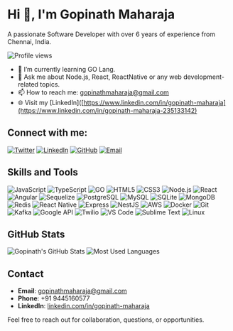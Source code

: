 # Hi 👋, I'm Gopinath Maharaja

A passionate Software Developer with over 6 years of experience from Chennai, India.

![Profile views](https://komarev.com/ghpvc/?username=gopinathmaharaja&label=Profile%20views&color=0e75b6&style=flat)

- 🌱 I’m currently learning GO Lang.
- 💬 Ask me about Node.js, React, ReactNative or any web development-related topics.
- 📫 How to reach me: gopinathmaharaja@gmail.com
- 🌐 Visit my [LinkedIn]([https://www.linkedin.com/in/gopinath-maharaja](https://www.linkedin.com/in/gopinath​-maharaja-235133142)

## Connect with me:
[![Twitter](https://img.shields.io/badge/Twitter-1DA1F2?style=for-the-badge&logo=twitter&logoColor=white)](https://twitter.com/yourusername)
[![LinkedIn](https://img.shields.io/badge/LinkedIn-0077B5?style=for-the-badge&logo=linkedin&logoColor=white)](https://www.linkedin.com/in/gopinath​-maharaja-235133142)
[![GitHub](https://img.shields.io/badge/GitHub-100000?style=for-the-badge&logo=github&logoColor=white)](https://github.com/gopinathmaharaja)
[![Email](https://img.shields.io/badge/Email-D14836?style=for-the-badge&logo=gmail&logoColor=white)](mailto:gopinathmaharaja@gmail.com)

## Skills and Tools

![JavaScript](https://img.shields.io/badge/JavaScript-f0db4f?style=for-the-badge&logo=javascript&logoColor=323330)
![TypeScript](https://img.shields.io/badge/TypeScript-007acc?style=for-the-badge&logo=typescript&logoColor=white)
![GO](https://img.shields.io/badge/GO-00ADD8?style=for-the-badge&logo=go&logoColor=white)
![HTML5](https://img.shields.io/badge/HTML5-e34c26?style=for-the-badge&logo=html5&logoColor=white)
![CSS3](https://img.shields.io/badge/CSS3-1572b6?style=for-the-badge&logo=css3&logoColor=white)
![Node.js](https://img.shields.io/badge/Node.js-43853d?style=for-the-badge&logo=node-dot-js&logoColor=white)
![React](https://img.shields.io/badge/React-20232a?style=for-the-badge&logo=react&logoColor=61dafb)
![Angular](https://img.shields.io/badge/Angular-dd1b16?style=for-the-badge&logo=angular&logoColor=white)
![Sequelize](https://img.shields.io/badge/Sequelize-52B0E7?style=for-the-badge&logo=sequelize&logoColor=white)
![PostgreSQL](https://img.shields.io/badge/PostgreSQL-316192?style=for-the-badge&logo=postgresql&logoColor=white)
![MySQL](https://img.shields.io/badge/MySQL-4479A1?style=for-the-badge&logo=mysql&logoColor=white)
![SQLite](https://img.shields.io/badge/SQLite-003B57?style=for-the-badge&logo=sqlite&logoColor=white)
![MongoDB](https://img.shields.io/badge/MongoDB-47A248?style=for-the-badge&logo=mongodb&logoColor=white)
![Redis](https://img.shields.io/badge/Redis-DC382D?style=for-the-badge&logo=redis&logoColor=white)
![React Native](https://img.shields.io/badge/React%20Native-20232a?style=for-the-badge&logo=react&logoColor=61dafb)
![Express](https://img.shields.io/badge/Express-000000?style=for-the-badge&logo=express&logoColor=white)
![NestJS](https://img.shields.io/badge/NestJS-e0234e?style=for-the-badge&logo=nestjs&logoColor=white)
![AWS](https://img.shields.io/badge/AWS-232F3E?style=for-the-badge&logo=amazon-aws&logoColor=white)
![Docker](https://img.shields.io/badge/Docker-2496ED?style=for-the-badge&logo=docker&logoColor=white)
![Git](https://img.shields.io/badge/Git-F05032?style=for-the-badge&logo=git&logoColor=white)
![Kafka](https://img.shields.io/badge/Kafka-231F20?style=for-the-badge&logo=apache-kafka&logoColor=white)
![Google API](https://img.shields.io/badge/Google%20API-4285F4?style=for-the-badge&logo=google&logoColor=white)
![Twilio](https://img.shields.io/badge/Twilio-F22F46?style=for-the-badge&logo=twilio&logoColor=white)
![VS Code](https://img.shields.io/badge/VS%20Code-0078d7?style=for-the-badge&logo=visual-studio-code&logoColor=white)
![Sublime Text](https://img.shields.io/badge/Sublime%20Text-4c4c4c?style=for-the-badge&logo=sublime-text&logoColor=ff9800)
![Linux](https://img.shields.io/badge/Linux-FCC624?style=for-the-badge&logo=linux&logoColor=black)

## GitHub Stats
![Gopinath's GitHub Stats](https://github-readme-stats.vercel.app/api?username=gopinathmaharaja&show_icons=true&theme=dark)
![Most Used Languages](https://github-readme-stats.vercel.app/api/top-langs/?username=gopinathmaharaja&layout=compact&theme=dark)

## Contact

- **Email**: [gopinathmaharaja@gmail.com](mailto:gopinathmaharaja@gmail.com)
- **Phone**: +91 9445160577
- **LinkedIn**: [linkedin.com/in/gopinath-maharaja](https://www.linkedin.com/in/gopinath-maharaja)

Feel free to reach out for collaboration, questions, or opportunities.

